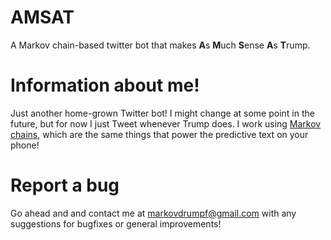 # AMSAT
A Markov chain-based twitter bot that makes **A**s **M**uch **S**ense **A**s **T**rump.

# Information about me!
Just another home-grown Twitter bot! I might change at some point in the future, but for now I just Tweet whenever Trump does.
I work using [Markov chains](https://en.wikipedia.org/wiki/Markov_chain), which are the same things that power the predictive
text on your phone!

# Report a bug
Go ahead and and contact me at markovdrumpf@gmail.com with any suggestions for bugfixes or general improvements!
